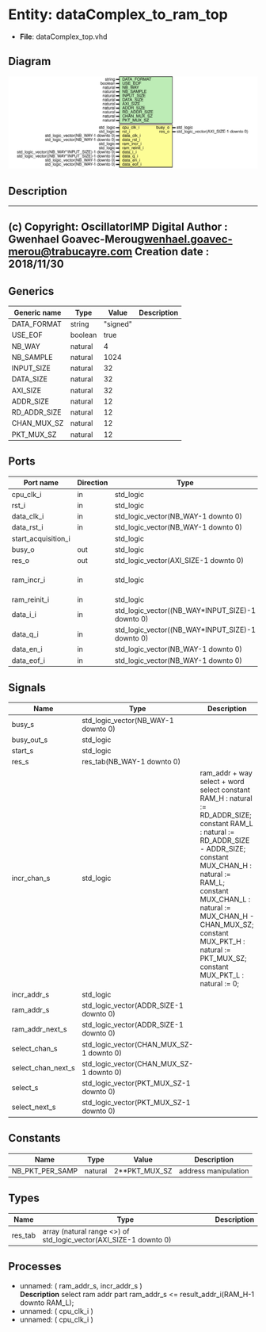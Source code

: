 # Entity: dataComplex_to_ram_top

- **File**: dataComplex_top.vhd
## Diagram

![Diagram](dataComplex_top.svg "Diagram")
## Description

-------------------------------------------------------------------------
 (c) Copyright: OscillatorIMP Digital
 Author : Gwenhael Goavec-Merou<gwenhael.goavec-merou@trabucayre.com>
 Creation date : 2018/11/30
-------------------------------------------------------------------------
## Generics

| Generic name | Type    | Value    | Description |
| ------------ | ------- | -------- | ----------- |
| DATA_FORMAT  | string  | "signed" |             |
| USE_EOF      | boolean | true     |             |
| NB_WAY       | natural | 4        |             |
| NB_SAMPLE    | natural | 1024     |             |
| INPUT_SIZE   | natural | 32       |             |
| DATA_SIZE    | natural | 32       |             |
| AXI_SIZE     | natural | 32       |             |
| ADDR_SIZE    | natural | 12       |             |
| RD_ADDR_SIZE | natural | 12       |             |
| CHAN_MUX_SZ  | natural | 12       |             |
| PKT_MUX_SZ   | natural | 12       |             |
## Ports

| Port name           | Direction | Type                                             | Description                                                      |
| ------------------- | --------- | ------------------------------------------------ | ---------------------------------------------------------------- |
| cpu_clk_i           | in        | std_logic                                        |                                                                  |
| rst_i               | in        | std_logic                                        |                                                                  |
| data_clk_i          | in        | std_logic_vector(NB_WAY-1 downto 0)              | Syscon signals                                                   |
| data_rst_i          | in        | std_logic_vector(NB_WAY-1 downto 0)              |                                                                  |
| start_acquisition_i |           | std_logic                                        | ommunication signalsonfig                                        |
| busy_o              | out       | std_logic                                        |                                                                  |
| res_o               | out       | std_logic_vector(AXI_SIZE-1 downto 0)            | results                                                          |
| ram_incr_i          | in        | std_logic                                        | esult_addr_i 	   : in std_logic_vector(RD_ADDR_SIZE-1 downto 0); |
| ram_reinit_i        | in        | std_logic                                        |                                                                  |
| data_i_i            | in        | std_logic_vector((NB_WAY*INPUT_SIZE)-1 downto 0) | input                                                            |
| data_q_i            | in        | std_logic_vector((NB_WAY*INPUT_SIZE)-1 downto 0) |                                                                  |
| data_en_i           | in        | std_logic_vector(NB_WAY-1 downto 0)              |                                                                  |
| data_eof_i          | in        | std_logic_vector(NB_WAY-1 downto 0)              |                                                                  |
## Signals

| Name               | Type                                     | Description                                                                                                                                                                                                                                                                                                                                           |
| ------------------ | ---------------------------------------- | ----------------------------------------------------------------------------------------------------------------------------------------------------------------------------------------------------------------------------------------------------------------------------------------------------------------------------------------------------- |
| busy_s             | std_logic_vector(NB_WAY-1 downto 0)      |                                                                                                                                                                                                                                                                                                                                                       |
| busy_out_s         | std_logic                                |                                                                                                                                                                                                                                                                                                                                                       |
| start_s            | std_logic                                |                                                                                                                                                                                                                                                                                                                                                       |
| res_s              | res_tab(NB_WAY-1 downto 0)               |                                                                                                                                                                                                                                                                                                                                                       |
| incr_chan_s        | std_logic                                |  ram_addr + way select + word select constant RAM_H         : natural := RD_ADDR_SIZE; constant RAM_L         : natural := RD_ADDR_SIZE - ADDR_SIZE; constant MUX_CHAN_H    : natural := RAM_L; constant MUX_CHAN_L    : natural := MUX_CHAN_H - CHAN_MUX_SZ; constant MUX_PKT_H     : natural := PKT_MUX_SZ; constant MUX_PKT_L     : natural := 0;  |
| incr_addr_s        | std_logic                                |                                                                                                                                                                                                                                                                                                                                                       |
| ram_addr_s         | std_logic_vector(ADDR_SIZE-1 downto 0)   |                                                                                                                                                                                                                                                                                                                                                       |
| ram_addr_next_s    | std_logic_vector(ADDR_SIZE-1 downto 0)   |                                                                                                                                                                                                                                                                                                                                                       |
| select_chan_s      | std_logic_vector(CHAN_MUX_SZ-1 downto 0) |                                                                                                                                                                                                                                                                                                                                                       |
| select_chan_next_s | std_logic_vector(CHAN_MUX_SZ-1 downto 0) |                                                                                                                                                                                                                                                                                                                                                       |
| select_s           | std_logic_vector(PKT_MUX_SZ-1 downto 0)  |                                                                                                                                                                                                                                                                                                                                                       |
| select_next_s      | std_logic_vector(PKT_MUX_SZ-1 downto 0)  |                                                                                                                                                                                                                                                                                                                                                       |
## Constants

| Name            | Type    | Value          | Description            |
| --------------- | ------- | -------------- | ---------------------- |
| NB_PKT_PER_SAMP | natural |  2**PKT_MUX_SZ |  address manipulation  |
## Types

| Name    | Type                                                               | Description |
| ------- | ------------------------------------------------------------------ | ----------- |
| res_tab | array (natural range <>) of std_logic_vector(AXI_SIZE-1 downto 0)  |             |
## Processes
- unnamed: ( ram_addr_s, incr_addr_s )
</br>**Description**
 select ram addr part ram_addr_s <= result_addr_i(RAM_H-1 downto RAM_L); 
- unnamed: ( cpu_clk_i )
- unnamed: ( cpu_clk_i )
